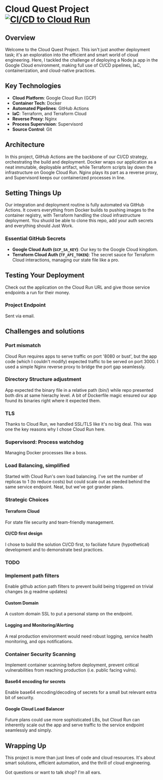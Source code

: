 # Cloud Quest Project [![CI/CD to Cloud Run](https://github.com/apitanga/quest/actions/workflows/main.yml/badge.svg)](https://github.com/apitanga/quest/actions/workflows/main.yml)

## Overview
Welcome to the Cloud Quest Project. This isn't just another deployment task; it's an exploration into the efficient and smart world of cloud engineering. Here, I tackled the challenge of deploying a Node.js app in the Google Cloud environment, making full use of CI/CD pipelines, IaC, containerization, and cloud-native practices.

## Key Technologies
- **Cloud Platform**: Google Cloud Run (GCP)
- **Container Tech**: Docker
- **Automated Pipelines**: GitHub Actions
- **IaC**: Terraform, and Terraform Cloud
- **Reverse Proxy**: Nginx
- **Process Supervision**: Supervisord
- **Source Control**: Git

## Architecture
In this project, GitHub Actions are the backbone of our CI/CD strategy, orchestrating the build and deployment. Docker wraps our application as a neat immutable, deployable artifact, while Terraform scripts lay down the infrastructure on Google Cloud Run. Nginx plays its part as a reverse proxy, and Supervisord keeps our containerized processes in line.

## Setting Things Up
Our integration and deployment routine is fully automated via GitHub Actions. It covers everything from Docker builds to pushing images to the container registry, with Terraform handling the cloud infrastructure deployment.  You shuold be able to clone this repo, add your auth secrets and everything should Just Work.

### Essential GitHub Secrets
- **Google Cloud Auth (`GCP_SA_KEY`)**: Our key to the Google Cloud kingdom.
- **Terraform Cloud Auth (`TF_API_TOKEN`)**: The secret sauce for Terraform Cloud interactions, managing our state file like a pro.

## Testing Your Deployment
Check out the application on the Cloud Run URL and give those service endpoints a run for their money.

### Project Endpoint
Sent via email.

## Challenges and solutions

### Port mismatch

Cloud Run requires apps to serve traffic on port '8080 or bust', but the app code (which I couldn't modify) expected traffic to be served on port 3000. I used a simple Nginx reverse proxy to bridge the port gap seamlessly.

### Directory Structure adjustment
App expected the binary file in a relative path (bin/) while repo presented both dirs at same hierachy level. A bit of Dockerfile magic ensured our app found its binaries right where it expected them.

### TLS
Thanks to Cloud Run, we handled SSL/TLS like it's no big deal.  This was one the key reasons why I chose Cloud Run here.

### Supervisord: Process watchdog
Managing Docker processes like a boss.

### Load Balancing, simplified
Started with Cloud Run's own load balancing. I've set the number of replicas to 1 (to reduce costs) but could scale out as needed behind the same service endpoint. Neat, but we've got grander plans.

### Strategic Choices

#### Terraform Cloud
For state file security and team-friendly management.

#### CI/CD first design
I chose to build the solution CI/CD first, to faciliate future (hypothetical) development and to demonstrate best practices.

### TODO

### Implement path filters
Enable github action path filters to prevent build being triggered on trivial changes (e.g readme updates)

#### Custom Domain
A custom domain SSL to put a personal stamp on the endpoint.

#### Logging and Monitoring/Alerting
A real production environment would need robust logging, service health monitoring, and ops notifications.

### Container Security Scanning
Implement container scanning before deployment, prevent critical vulnerabilities from reaching production (i.e. public facing vulns).

#### Base64 encoding for secrets
Enable base64 encoding/decoding of secrets for a small but relevant extra bit of security.

#### Google Cloud Load Balancer
Future plans could use more sophisticated LBs, but Cloud Run can inherently scale out the app and serve traffic to the service endpoint seamlessly and simply.

## Wrapping Up
This project is more than just lines of code and cloud resources. It's about smart solutions, efficient automation, and the thrill of cloud engineering. 

Got questions or want to talk shop? I'm all ears.
